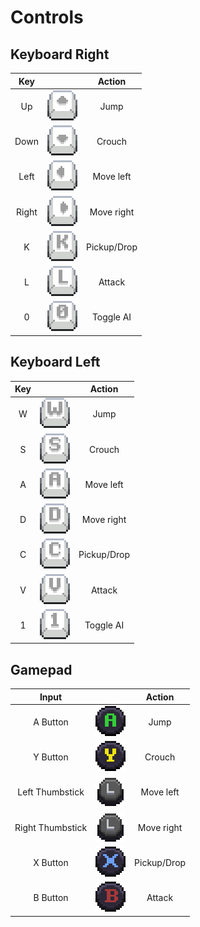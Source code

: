 # Controls

## Keyboard Right

|  Key   |                                    |      Action       |
| :----: | :--------------------------------: | :---------------: |
| Up | ![up_key](assets/up_key.gif) | Jump |
| Down | ![down_key](assets/down_key.gif) | Crouch |
| Left | ![left_key](assets/left_key.gif) | Move left |
| Right | ![right_key](assets/right_key.gif) | Move right |
| K | ![k_key](assets/k_key.gif) | Pickup/Drop |
| L | ![l_key](assets/l_key.gif) | Attack |
| 0 | ![0_key](assets/0_key.gif) | Toggle AI |

## Keyboard Left

|  Key   |                                    |      Action       |
| :----: | :--------------------------------: | :---------------: |
| W | ![w_key](assets/w_key.gif) | Jump |
| S | ![s_key](assets/s_key.gif) | Crouch |
| A | ![a_key](assets/a_key.gif) | Move left |
| D | ![d_key](assets/d_key.gif) | Move right |
| C | ![c_key](assets/c_key.gif) | Pickup/Drop |
| V | ![v_key](assets/v_key.gif) | Attack |
| 1 | ![1_key](assets/1_key.gif) | Toggle AI |

## Gamepad

|  Input   |                                    |      Action       |
| :----: | :--------------------------------: | :---------------: |
| A Button | ![a_button](assets/a_button.gif) | Jump |
| Y Button | ![y_button](assets/y_button.gif) | Crouch |
| Left Thumbstick | ![left_thumb](assets/left_thumb.gif) | Move left |
| Right Thumbstick | ![right_thumb](assets/right_thumb.gif) | Move right |
| X Button | ![x_button](assets/x_button.gif) | Pickup/Drop |
| B Button | ![b_button](assets/b_button.gif) | Attack |
